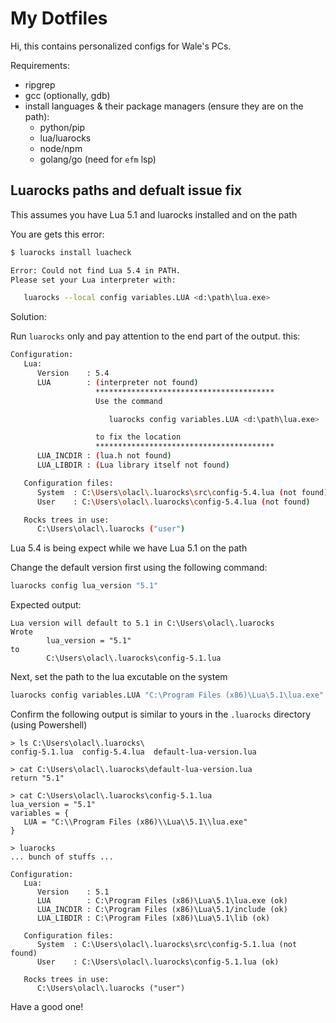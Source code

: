 # My Dotfiles

Hi, this contains personalized configs for Wale's PCs.

Requirements:

- ripgrep
- gcc (optionally, gdb)
- install languages & their package managers (ensure they are on the path):
  - python/pip
  - lua/luarocks
  - node/npm
  - golang/go (need for `efm` lsp)

## Luarocks paths and defualt issue fix

This assumes you have Lua 5.1 and luarocks <latest version> installed and on the path

You are gets this error:

```bash
$ luarocks install luacheck

Error: Could not find Lua 5.4 in PATH.
Please set your Lua interpreter with:

   luarocks --local config variables.LUA <d:\path\lua.exe>

```

Solution:

Run `luarocks` only and pay attention to the end part of the output. this:

```sh
Configuration:
   Lua:
      Version    : 5.4
      LUA        : (interpreter not found)
                   ****************************************
                   Use the command

                      luarocks config variables.LUA <d:\path\lua.exe>

                   to fix the location
                   ****************************************
      LUA_INCDIR : (lua.h not found)
      LUA_LIBDIR : (Lua library itself not found)

   Configuration files:
      System  : C:\Users\olacl\.luarocks\src\config-5.4.lua (not found)
      User    : C:\Users\olacl\.luarocks\config-5.4.lua (not found)

   Rocks trees in use:
      C:\Users\olacl\.luarocks ("user")
```

Lua 5.4 is being expect while we have Lua 5.1 on the path

Change the default version first using the following command:

```sh
luarocks config lua_version "5.1"
```

Expected output:

```
Lua version will default to 5.1 in C:\Users\olacl\.luarocks
Wrote
        lua_version = "5.1"
to
        C:\Users\olacl\.luarocks\config-5.1.lua
```

Next, set the path to the lua excutable on the system

```sh
luarocks config variables.LUA "C:\Program Files (x86)\Lua\5.1\lua.exe"
```

Confirm the following output is similar to yours in the `.luarocks` directory (using Powershell)

```
> ls C:\Users\olacl\.luarocks\
config-5.1.lua  config-5.4.lua  default-lua-version.lua

> cat C:\Users\olacl\.luarocks\default-lua-version.lua
return "5.1"

> cat C:\Users\olacl\.luarocks\config-5.1.lua
lua_version = "5.1"
variables = {
   LUA = "C:\\Program Files (x86)\\Lua\\5.1\\lua.exe"
}

> luarocks
... bunch of stuffs ...

Configuration:
   Lua:
      Version    : 5.1
      LUA        : C:\Program Files (x86)\Lua\5.1\lua.exe (ok)
      LUA_INCDIR : C:\Program Files (x86)\Lua\5.1/include (ok)
      LUA_LIBDIR : C:\Program Files (x86)\Lua\5.1\lib (ok)

   Configuration files:
      System  : C:\Users\olacl\.luarocks\src\config-5.1.lua (not found)
      User    : C:\Users\olacl\.luarocks\config-5.1.lua (ok)

   Rocks trees in use:
      C:\Users\olacl\.luarocks ("user")

```

Have a good one!
